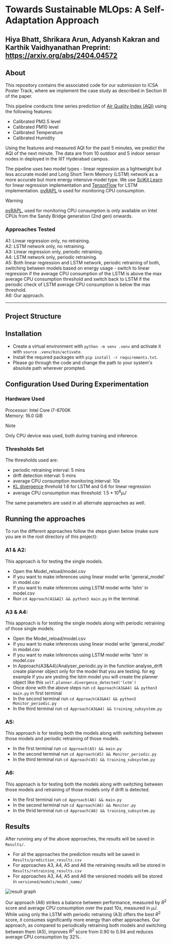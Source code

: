 # Towards Sustainable MLOps: A Self-Adaptation Approach

Hiya Bhatt, Shrikara Arun, Adyansh Kakran and Karthik Vaidhyanathan
Preprint: https://arxiv.org/abs/2404.04572
---

## About
This repository contains the associated code for our submission to ICSA Poster Track, where we implement the case study as described in Section III of the paper.  

This pipeline conducts time series prediction of [Air Quality Index (AQI)](https://en.wikipedia.org/wiki/Air_quality_index) using the following features:
- Calibrated PM2.5 level
- Calibrated PM10 level
- Calibrated Temperature
- Calibrated Humidity

Using the features and measured AQI for the past 5 minutes, we predict the AQI of the next minute. The data are from 10 outdoor and 5 indoor sensor nodes in deployed in the IIIT Hyderabad campus.

The pipeline uses two model types - linear regression as a lightweight but less accurate model and Long Short Term Memory (LSTM) network as a more accurate but more energy intensive model type. We use [SciKit Learn](https://scikit-learn.org/stable/) for linear regression implementation and [TensorFlow](https://www.tensorflow.org/) for LSTM implementation. [pyRAPL](https://pypi.org/project/pyRAPL/) is used for monitoring CPU consumption.


> [!WARNING]
> [pyRAPL](https://pyrapl.readthedocs.io/en/latest/), used for monitoring CPU consumption is only available on Intel CPUs from the Sandy Bridge generation (2nd gen) onwards.


### Approaches Tested
A1: Linear regression only, no retraining.  
A2: LSTM network only, no retraining.  
A3: Linear regression only, periodic retraining.  
A4: LSTM network only, periodic retraining.  
A5: Both linear regression and LSTM network, periodic retraining of both, switching between models  based on energy usage - switch to linear regression if the average CPU consumption of the LSTM is above the max average CPU consumption threshold and switch back to LSTM if the periodic check of LSTM average CPU consumption is below the max threshold.  
A6: Our approach.  

---
## Project Structure



## Installation
- Create a virtual environment with `python -m venv .venv` and activate it with `source .venv/bin/activate`.  
- Install the required packages with `pip install -r requirements.txt`. 
- Please go through the code and change the path to your system's absolute path wherever prompted.



## Configuration Used During Experimentation

### Hardware Used
Processor: Intel Core i7-6700K  
Memory: 16.0 GiB  
> [!NOTE]
> Only CPU device was used, both during training and inference.

### Thresholds Set
The thresholds used are: 
- periodic retraining interval: $5$ mins
- drift detection interval: $5$ mins
- average CPU consumption monitoring interval: $10s$
- [KL divergence](https://en.wikipedia.org/wiki/Kullback%E2%80%93Leibler_divergence) threhold $1.6$ for LSTM and $0.6$ for linear regression 
- average CPU consumption max threshold: $1.5 * 10^6 \mu J$  

The same parameters are used in all alternate approaches as well.


## Running the approaches
To run the different approaches follow the steps given below (make sure you are in the root directory of this project): 
### A1 & A2: 
This approach is for testing the single models.
- Open the Model_reload/model.csv
- If you want to make inferences using linear model write 'general_model' in model.csv
- If you want to make inferences using LSTM model write 'lstm' in model.csv
- Run `cd Approach(A1&A2) && python3 main.py` in the terminal.

### A3 & A4:
This approach is for testing the single models along with periodic retraining of those single models. 
- Open the Model_reload/model.csv
- If you want to make inferences using linear model write 'general_model' in model.csv
- If you want to make inferences using LSTM model write 'lstm' in model.csv
- In Approach(A3&A4)/Analyser_periodic.py in the function analyse_drift create planner object only for the model that you are testing. for eg example if you are yesting the lstm model you will create the planner object like this `self.planner.divergence_detected('lstm')`
- Once done with the above steps run `cd Approach(A3&A4) && python3 main.py` in first terminal
- In the second terminal run `cd Approach(A3&A4) && python3 Monitor_periodic.py`
- In the third terminal run `cd Approach(A3&A4) && training_subsystem.py`

### A5:
This approach is for testing both the models along with switching between those models and periodic retraining of those models.
- In the first terminal run `cd Approach(A5) && main.py`
- In the second terminal run `cd Approach(A5) && Monitor_periodic.py`
- In the third terminal run `cd Approach(A5) && training_subsystem.py`

### A6:
This approach is for testing both the models along with switching between those models and retraining of those models only if drift is detected.
- In the first terminal run `cd Approach(A6) && main.py` 
- In the second terminal run `cd Approach(A6) && Monitor.py`
- In the thrid terminal run `cd Approach(A6) && training_subsystem.py`




## Results

After running any of the above approaches, the results will be saved in `Results/`. 
- For all the approaches the prediction results will be saved in `Results/prediction_results.csv`
- For approaches A3, A4, A5 and A6 the retraining results will be stored in `Results/retraining_results.csv`
- For approaches A3, A4, A5 and A6 the versioned models will be stored in `versioned/models/model_name/`

![result graph](Visualize_results/images/img1.png)

Our approach (A6) strikes a balance between performance, measured by $R^2$ score and average CPU consumption over the past $10s$, measured in $\mu J$. While using only the LSTM with periodic retraining (A3) offers the best $R^2$ score, it consumes significantly more energy than other approaches. 
Our approach, as compared to periodically retraining both models and switching between them (A5), improves $R^2$ score from $0.90$ to $0.94$ and reduces average CPU consumption by $32$%.